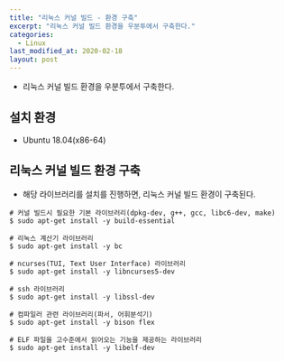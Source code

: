 ```yaml
---
title: "리눅스 커널 빌드 - 환경 구축"
excerpt: "리눅스 커널 빌드 환경을 우분투에서 구축한다."
categories: 
  - Linux
last_modified_at: 2020-02-18
layout: post
---
```

- 리눅스 커널 빌드 환경을 우분투에서 구축한다.



## 설치 환경
- Ubuntu 18.04(x86-64)



## 리눅스 커널 빌드 환경 구축
- 해당 라이브러리를 설치를 진행하면, 리눅스 커널 빌드 환경이 구축된다.

```
# 커널 빌드시 필요한 기본 라이브러리(dpkg-dev, g++, gcc, libc6-dev, make)
$ sudo apt-get install -y build-essential

# 리눅스 계산기 라이브러리
$ sudo apt-get install -y bc

# ncurses(TUI, Text User Interface) 라이브러리
$ sudo apt-get install -y libncurses5-dev 

# ssh 라이브러리
$ sudo apt-get install -y libssl-dev

# 컴파일러 관련 라이브러리(파서, 어휘분석기)
$ sudo apt-get install -y bison flex

# ELF 파일을 고수준에서 읽어오는 기능을 제공하는 라이브러리
$ sudo apt-get install -y libelf-dev
```
